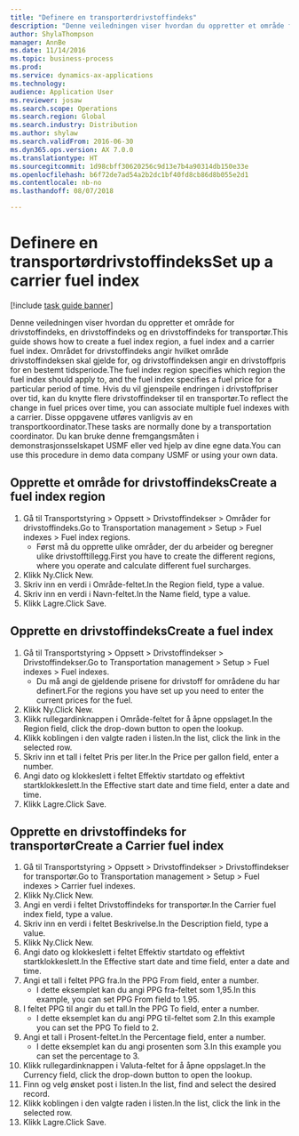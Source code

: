 ```yaml
--- 
title: "Definere en transportørdrivstoffindeks"
description: "Denne veiledningen viser hvordan du oppretter et område for drivstoffindeks, en drivstoffindeks og en drivstoffindeks for transportør."
author: ShylaThompson
manager: AnnBe
ms.date: 11/14/2016
ms.topic: business-process
ms.prod: 
ms.service: dynamics-ax-applications
ms.technology: 
audience: Application User
ms.reviewer: josaw
ms.search.scope: Operations
ms.search.region: Global
ms.search.industry: Distribution
ms.author: shylaw
ms.search.validFrom: 2016-06-30
ms.dyn365.ops.version: AX 7.0.0
ms.translationtype: HT
ms.sourcegitcommit: 1d98cbff30620256c9d13e7b4a90314db150e33e
ms.openlocfilehash: b6f72de7ad54a2b2dc1bf40fd8cb86d8b055e2d1
ms.contentlocale: nb-no
ms.lasthandoff: 08/07/2018

---
```

# <a name="set-up-a-carrier-fuel-index"></a><span data-ttu-id="9c574-103">Definere en transportørdrivstoffindeks</span><span class="sxs-lookup"><span data-stu-id="9c574-103">Set up a carrier fuel index</span></span>

[!include [task guide banner](../../includes/task-guide-banner.md)]

<span data-ttu-id="9c574-104">Denne veiledningen viser hvordan du oppretter et område for drivstoffindeks, en drivstoffindeks og en drivstoffindeks for transportør.</span><span class="sxs-lookup"><span data-stu-id="9c574-104">This guide shows how to create a fuel index region, a fuel index and a carrier fuel index.</span></span> <span data-ttu-id="9c574-105">Området for drivstoffindeks angir hvilket område drivstoffindeksen skal gjelde for, og drivstoffindeksen angir en drivstoffpris for en bestemt tidsperiode.</span><span class="sxs-lookup"><span data-stu-id="9c574-105">The fuel index region specifies which region the fuel index should apply to, and the fuel index specifies a fuel price for a particular period of time.</span></span> <span data-ttu-id="9c574-106">Hvis du vil gjenspeile endringen i drivstoffpriser over tid, kan du knytte flere drivstoffindekser til en transportør.</span><span class="sxs-lookup"><span data-stu-id="9c574-106">To reflect the change in fuel prices over time, you can associate multiple fuel indexes with a carrier.</span></span>  <span data-ttu-id="9c574-107">Disse oppgavene utføres vanligvis av en transportkoordinator.</span><span class="sxs-lookup"><span data-stu-id="9c574-107">These tasks are normally done by a transportation coordinator.</span></span> <span data-ttu-id="9c574-108">Du kan bruke denne fremgangsmåten i demonstrasjonsselskapet USMF eller ved hjelp av dine egne data.</span><span class="sxs-lookup"><span data-stu-id="9c574-108">You can use this procedure in demo data company USMF or using your own data.</span></span>


## <a name="create-a-fuel-index-region"></a><span data-ttu-id="9c574-109">Opprette et område for drivstoffindeks</span><span class="sxs-lookup"><span data-stu-id="9c574-109">Create a fuel index region</span></span>
1. <span data-ttu-id="9c574-110">Gå til Transportstyring > Oppsett > Drivstoffindekser > Områder for drivstoffindeks.</span><span class="sxs-lookup"><span data-stu-id="9c574-110">Go to Transportation management > Setup > Fuel indexes > Fuel index regions.</span></span>
    * <span data-ttu-id="9c574-111">Først må du opprette ulike områder, der du arbeider og beregner ulike drivstofftillegg.</span><span class="sxs-lookup"><span data-stu-id="9c574-111">First you have to create the different regions, where you operate and calculate different fuel surcharges.</span></span>  
2. <span data-ttu-id="9c574-112">Klikk Ny.</span><span class="sxs-lookup"><span data-stu-id="9c574-112">Click New.</span></span>
3. <span data-ttu-id="9c574-113">Skriv inn en verdi i Område-feltet.</span><span class="sxs-lookup"><span data-stu-id="9c574-113">In the Region field, type a value.</span></span>
4. <span data-ttu-id="9c574-114">Skriv inn en verdi i Navn-feltet.</span><span class="sxs-lookup"><span data-stu-id="9c574-114">In the Name field, type a value.</span></span>
5. <span data-ttu-id="9c574-115">Klikk Lagre.</span><span class="sxs-lookup"><span data-stu-id="9c574-115">Click Save.</span></span>

## <a name="create-a-fuel-index"></a><span data-ttu-id="9c574-116">Opprette en drivstoffindeks</span><span class="sxs-lookup"><span data-stu-id="9c574-116">Create a fuel index</span></span>
1. <span data-ttu-id="9c574-117">Gå til Transportstyring > Oppsett > Drivstoffindekser > Drivstoffindekser.</span><span class="sxs-lookup"><span data-stu-id="9c574-117">Go to Transportation management > Setup > Fuel indexes > Fuel indexes.</span></span>
    * <span data-ttu-id="9c574-118">Du må angi de gjeldende prisene for drivstoff for områdene du har definert.</span><span class="sxs-lookup"><span data-stu-id="9c574-118">For the regions you have set up you need to enter the current prices for the fuel.</span></span>  
2. <span data-ttu-id="9c574-119">Klikk Ny.</span><span class="sxs-lookup"><span data-stu-id="9c574-119">Click New.</span></span>
3. <span data-ttu-id="9c574-120">Klikk rullegardinknappen i Område-feltet for å åpne oppslaget.</span><span class="sxs-lookup"><span data-stu-id="9c574-120">In the Region field, click the drop-down button to open the lookup.</span></span>
4. <span data-ttu-id="9c574-121">Klikk koblingen i den valgte raden i listen.</span><span class="sxs-lookup"><span data-stu-id="9c574-121">In the list, click the link in the selected row.</span></span>
5. <span data-ttu-id="9c574-122">Skriv inn et tall i feltet Pris per liter.</span><span class="sxs-lookup"><span data-stu-id="9c574-122">In the Price per gallon field, enter a number.</span></span>
6. <span data-ttu-id="9c574-123">Angi dato og klokkeslett i feltet Effektiv startdato og effektivt startklokkeslett.</span><span class="sxs-lookup"><span data-stu-id="9c574-123">In the Effective start date and time field, enter a date and time.</span></span>
7. <span data-ttu-id="9c574-124">Klikk Lagre.</span><span class="sxs-lookup"><span data-stu-id="9c574-124">Click Save.</span></span>

## <a name="create-a-carrier-fuel-index"></a><span data-ttu-id="9c574-125">Opprette en drivstoffindeks for transportør</span><span class="sxs-lookup"><span data-stu-id="9c574-125">Create a Carrier fuel index</span></span>
1. <span data-ttu-id="9c574-126">Gå til Transportstyring > Oppsett > Drivstoffindekser > Drivstoffindekser for transportør.</span><span class="sxs-lookup"><span data-stu-id="9c574-126">Go to Transportation management > Setup > Fuel indexes > Carrier fuel indexes.</span></span>
2. <span data-ttu-id="9c574-127">Klikk Ny.</span><span class="sxs-lookup"><span data-stu-id="9c574-127">Click New.</span></span>
3. <span data-ttu-id="9c574-128">Angi en verdi i feltet Drivstoffindeks for transportør.</span><span class="sxs-lookup"><span data-stu-id="9c574-128">In the Carrier fuel index field, type a value.</span></span>
4. <span data-ttu-id="9c574-129">Skriv inn en verdi i feltet Beskrivelse.</span><span class="sxs-lookup"><span data-stu-id="9c574-129">In the Description field, type a value.</span></span>
5. <span data-ttu-id="9c574-130">Klikk Ny.</span><span class="sxs-lookup"><span data-stu-id="9c574-130">Click New.</span></span>
6. <span data-ttu-id="9c574-131">Angi dato og klokkeslett i feltet Effektiv startdato og effektivt startklokkeslett.</span><span class="sxs-lookup"><span data-stu-id="9c574-131">In the Effective start date and time field, enter a date and time.</span></span>
7. <span data-ttu-id="9c574-132">Angi et tall i feltet PPG fra.</span><span class="sxs-lookup"><span data-stu-id="9c574-132">In the PPG From field, enter a number.</span></span>
    * <span data-ttu-id="9c574-133">I dette eksemplet kan du angi PPG fra-feltet som 1,95.</span><span class="sxs-lookup"><span data-stu-id="9c574-133">In this example, you can set PPG From field to 1.95.</span></span>  
8. <span data-ttu-id="9c574-134">I feltet PPG til angir du et tall.</span><span class="sxs-lookup"><span data-stu-id="9c574-134">In the PPG To field, enter a number.</span></span>
    * <span data-ttu-id="9c574-135">I dette eksemplet kan du angi PPG til-feltet som 2.</span><span class="sxs-lookup"><span data-stu-id="9c574-135">In this example you can set the PPG To field to 2.</span></span>  
9. <span data-ttu-id="9c574-136">Angi et tall i Prosent-feltet.</span><span class="sxs-lookup"><span data-stu-id="9c574-136">In the Percentage field, enter a number.</span></span>
    * <span data-ttu-id="9c574-137">I dette eksemplet kan du angi prosenten som 3.</span><span class="sxs-lookup"><span data-stu-id="9c574-137">In this example you can set the percentage to 3.</span></span>  
10. <span data-ttu-id="9c574-138">Klikk rullegardinknappen i Valuta-feltet for å åpne oppslaget.</span><span class="sxs-lookup"><span data-stu-id="9c574-138">In the Currency field, click the drop-down button to open the lookup.</span></span>
11. <span data-ttu-id="9c574-139">Finn og velg ønsket post i listen.</span><span class="sxs-lookup"><span data-stu-id="9c574-139">In the list, find and select the desired record.</span></span>
12. <span data-ttu-id="9c574-140">Klikk koblingen i den valgte raden i listen.</span><span class="sxs-lookup"><span data-stu-id="9c574-140">In the list, click the link in the selected row.</span></span>
13. <span data-ttu-id="9c574-141">Klikk Lagre.</span><span class="sxs-lookup"><span data-stu-id="9c574-141">Click Save.</span></span>


